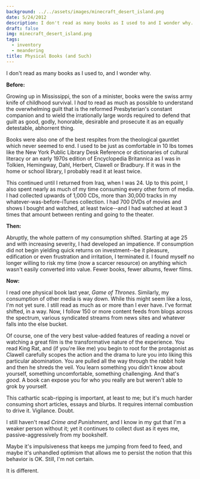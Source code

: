 ```yaml
---
background: ../../assets/images/minecraft_desert_island.png
date: 5/24/2012
description: I don't read as many books as I used to and I wonder why...
draft: false
img: minecraft_desert_island.png
tags:
  - inventory
  - meandering
title: Physical Books (and Such)
---
```


I don't read as many books as I used to, and I wonder why.

**Before:**

Growing up in Mississippi, the son of a minister, books were the swiss army knife of childhood survival. I _had_ to read as much as possible to understand the overwhelming guilt that is the reformed Presbyterian's constant companion and to wield the irrationally large words required to defend that guilt as good, godly, honorable, desirable and prosecute it as an equally detestable, abhorrent thing.

Books were also one of the best respites from the theological gauntlet which never seemed to end. I used to be just as comfortable in 10 lbs tomes like the New York Public Library Desk Reference or dictionaries of cultural literacy or an early 1970s edition of Encyclopedia Britannica as I was in Tolkien, Hemingway, Dahl, Herbert, Clawell or Bradbury. If it was in the home or school library, I probably read it at least twice.

This continued until I returned from Iraq, when I was 24. Up to this point, I also spent nearly as much of my time consuming every other form of media. I had collected upwards of 1,000 CDs, more than 30,000 tracks in my whatever-was-before-iTunes collection. I had 700 DVDs of movies and shows I bought and watched, at least twice--and I had watched at least 3 times that amount between renting and going to the theater.

**Then:**

Abruptly, the whole pattern of my consumption shifted. Starting at age 25 and with increasing severity, I had developed an impatience. If consumption did not begin yielding quick returns on investment--be it pleasure, edification or even frustration and irritation, I terminated it. I found myself no longer willing to risk my time (now a scarcer resource) on anything which wasn't easily converted into value. Fewer books, fewer albums, fewer films.

**Now:**

I read one physical book last year, _Game of Thrones_. Similarly, my consumption of other media is way down. While this might seem like a loss, I'm not yet sure. I still read as much as or more than I ever have. I've format shifted, in a way. Now, I follow 150 or more content feeds from blogs across the spectrum, various syndicated streams from news sites and whatever falls into the else bucket.

Of course, one of the very best value-added features of reading a novel or watching a great film is the transformative nature of the experience. You read King Rat, and (if you're like me) you begin to root for the protagonist as Clawell carefully scopes the action and the drama to lure you into liking this particular abomination. You are pulled all the way through the rabbit hole and then he shreds the veil. You learn something you didn't know about yourself, something uncomfortable, something challenging. And that's _good_. A book can expose you for who you really are but weren't able to grok by yourself.

This cathartic scab-ripping is important, at least to me; but it's much harder consuming short articles, essays and blurbs. It requires internal combustion to drive it. Vigilance. Doubt.

I still haven't read _Crime and Punishment_, and I know in my gut that I'm a weaker person without it; yet it continues to collect dust as it eyes me, passive-aggressively from my bookshelf.

Maybe it's impulsiveness that keeps me jumping from feed to feed, and maybe it's unhandled optimism that allows me to persist the notion that this behavior is OK. Still, I'm not certain.

It is different.
